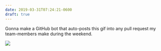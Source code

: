 ```yaml
---
date: 2019-03-31T07:24:21-0600
draft: true
---
```




Gonna make a GitHub bot that auto-posts this gif into any pull request my team-members make during the weekend.

![](https://media.giphy.com/media/2gn8uQZocPUYM/giphy.gif)



